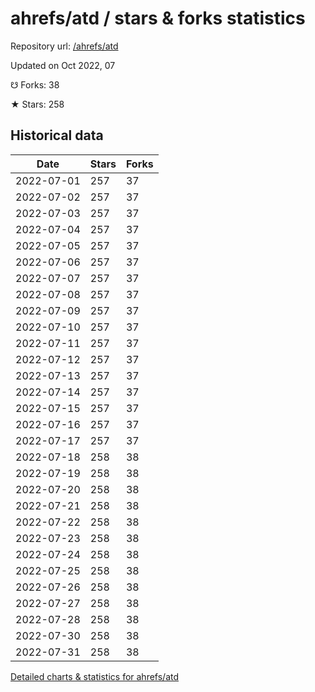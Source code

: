 # ahrefs/atd / stars & forks statistics

Repository url: [/ahrefs/atd](https://github.com/ahrefs/atd)

Updated on Oct 2022, 07

☋ Forks: 38

★ Stars: 258

## Historical data
| Date | Stars | Forks |
|------|-------|-------|
| 2022-07-01 | 257 | 37 | 
| 2022-07-02 | 257 | 37 | 
| 2022-07-03 | 257 | 37 | 
| 2022-07-04 | 257 | 37 | 
| 2022-07-05 | 257 | 37 | 
| 2022-07-06 | 257 | 37 | 
| 2022-07-07 | 257 | 37 | 
| 2022-07-08 | 257 | 37 | 
| 2022-07-09 | 257 | 37 | 
| 2022-07-10 | 257 | 37 | 
| 2022-07-11 | 257 | 37 | 
| 2022-07-12 | 257 | 37 | 
| 2022-07-13 | 257 | 37 | 
| 2022-07-14 | 257 | 37 | 
| 2022-07-15 | 257 | 37 | 
| 2022-07-16 | 257 | 37 | 
| 2022-07-17 | 257 | 37 | 
| 2022-07-18 | 258 | 38 | 
| 2022-07-19 | 258 | 38 | 
| 2022-07-20 | 258 | 38 | 
| 2022-07-21 | 258 | 38 | 
| 2022-07-22 | 258 | 38 | 
| 2022-07-23 | 258 | 38 | 
| 2022-07-24 | 258 | 38 | 
| 2022-07-25 | 258 | 38 | 
| 2022-07-26 | 258 | 38 | 
| 2022-07-27 | 258 | 38 | 
| 2022-07-28 | 258 | 38 | 
| 2022-07-30 | 258 | 38 | 
| 2022-07-31 | 258 | 38 | 


[Detailed charts & statistics for ahrefs/atd](https://reviewgithub.com/rep/ahrefs/atd)
